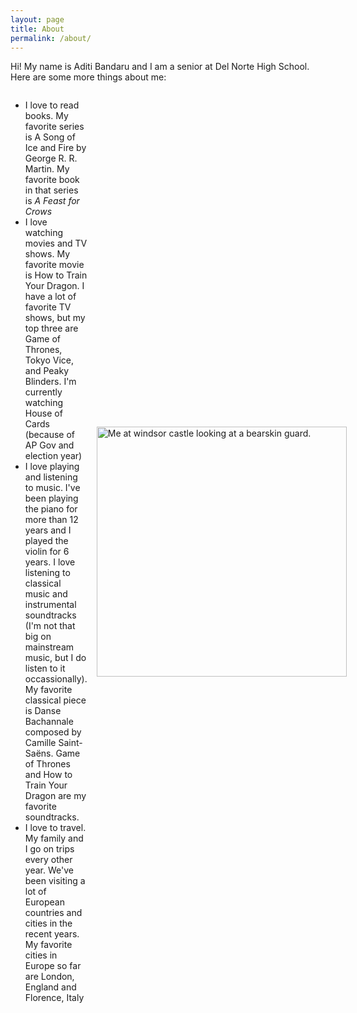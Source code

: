 ```yaml
---
layout: page
title: About
permalink: /about/
---
```

<html>
    <p>Hi! My name is Aditi Bandaru and I am a senior at Del Norte High School. Here are some more things about me:</p>
    <div class="about">
        <ul>
            <li>I love to read books. My favorite series is A Song of Ice and Fire by George R. R. Martin. My favorite book in that series is <i>A Feast for Crows</i></li>
            <li>I love watching movies and TV shows. My favorite movie is How to Train Your Dragon. I have a lot of favorite TV shows, but my top three are Game of Thrones, Tokyo Vice, and Peaky Blinders. I'm currently watching House of Cards (because of AP Gov and election year)</li>
            <li>I love playing and listening to music. I've been playing the piano for more than 12 years and I played the violin for 6 years. I love listening to classical music and instrumental soundtracks (I'm not that big on mainstream music, but I do listen to it occassionally). My favorite classical piece is Danse Bachannale composed by Camille Saint-Saëns. Game of Thrones and How to Train Your Dragon are my favorite soundtracks.</li>
            <li>I love to travel. My family and I go on trips every other year. We've been visiting a lot of European countries and cities in the recent years. My favorite cities in Europe so far are London, England and Florence, Italy</li>
        </ul>
        <img src="{{site.baseurl}}/images/sprints/sprint1_images/windsor_bearskin.JPG" height="400" alt="Me at windsor castle looking at a bearskin guard.">
    </div>
</html>

<style>
    .about {
        display: flex;
        flex-direction: row;
        align-items: center;
        gap: 15px;
    }

</style>


